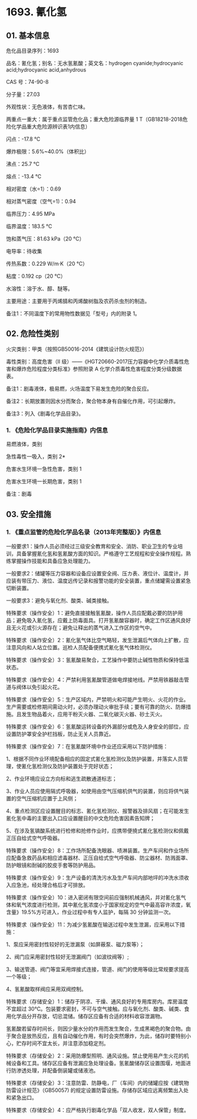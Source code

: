 # 1693. 氰化氢

## 01. 基本信息

危化品目录序列：1693

品名：氰化氢；别名：无水氢氰酸；英文名：hydrogen cyanide;hydrocyanic acid;hydrocyanic acid,anhydrous

CAS 号：74-90-8

分子量：27.03

外观性状：无色液体，有苦杏仁味。

两重点一重大：属于重点监管危化品；重大危险源临界量 1 T（GB18218-2018危险化学品重大危险源辨识表1内信息）

闪点：-17.8 ℃

爆炸极限：5.6%~40.0%（体积比）

沸点：25.7 ℃

熔点：-13.4 ℃

相对密度（水=1）：0.69

相对蒸气密度（空气=1)：0.94

临界压力：4.95 MPa

临界温度：183.5 ℃

饱和蒸气压：81.63 kPa（20 ℃）

电导率：待收集

传热系数：0.229 W/m·K（20 ℃）

粘度：0.192 cp（20 ℃）

水溶性：溶于水、醇、醚等。

主要用途：主要用于丙烯腈和丙烯酸树脂及农药杀虫剂的制造。

备注1：不同温度下的常用物性数据见「型号」内的附录 1。

## 02. 危险性类别

火灾类别：甲类（按照GB50016-2014《建筑设计防火规范》）

毒性类别：高度危害（II  级）——《HGT20660-2017压力容器中化学介质毒性危害和爆炸危险程度分类标准》参照附录 A 化学介质毒性危害程度分类分级数据表。

备注1：剧毒液体，极易燃，火场温度下易发生危险的聚合反应。

备注2：长期放置则因水分而聚合，聚合物本身有自催化作用，可引起爆炸。

备注3：列入《剧毒化学品目录》。

### 1. 《危险化学品目录实施指南》内信息

易燃液体，类别

急性毒性一吸入，类别 2* 

危害水生环境一急性危害，类别 1 

危害水生环境一长期危害，类别 1

备注：剧毒

## 03. 安全措施

### 1. 《重点监管的危险化学品名录（2013年完整版）》内信息

一般要求1：操作人员必须经过三级安全教育和安全、消防、职业卫生的专业培训，具备掌握氰化氢和氢氰酸方面的知识。严格遵守工艺规程和安全操作规程。熟练掌握操作技能和具备应急处理能力。

一般要求2：储罐等压力容器和设备应设置安全阀、压カ表、液位计、温度计，并应装有带压力、液位、温度远传记录和报警功能的安全装置，重点储罐需设置紧急切断装置。

一般要求3：避免与氧化剂、酸类、碱类接触。

特殊要求（操作安全）1：避免直接接触氢氰酸，操作人员应配戴必要的防护用品；避免吸入氰化氢，应戴上防毒面具。打开氢氰酸容器时，确定工作区通风良好且无火花或引火源存在；避免让释出的蒸气进入工作区的空气中。

特殊要求（操作安全）2：氰化氢气体比空气略轻，发生泄漏后气体向上扩散，应注意风向和人站立位置。巡检人员配备便携式氰化氢气体检测仪。

特殊要求（操作安全）3：氢氰酸易聚合，工艺操作中要防止碱性物质和保持低温状态。

特殊要求（操作安全）4：严禁利用氢氰酸管道做电焊接地线。严禁用铁器敲击管道与阀体以免引起火花。

特殊要求（操作安全）5：生产区域内，严禁明火和可能产生明火、火花的作业。生产需要或检修期间需动火时，必须办理动火审批手续；要有可靠的防火、防爆措施。且发生物品着火，应用干粉灭火器、二氧化碳灭火器、砂土灭火。

特殊要求（操作安全）6：氢氰酸运转设备的外漏部分或危及人身安全的部位，应设置防护罩安全护栏挡板，防止无关人员靠近。

特殊要求（操作安全）7：在氢氰酸环境中作业还应采用以下防护措施：

1、根据不同作业环境配备相应的固定式氰化氢检测仪及防护装置，并落实人员管理，使氰化氢检测仪及防护装置处于完好状态；

2、作业环境应设立方向标和逃生疏散通道标志；

3、作业人员应使用隔式呼吸器，如使用由空气压缩机供气的装置，则应将供气装置的空气压缩机应置于上风侧；

4、重点检测区应设置醒目的标志、氰化氢检测仪、报警器及排风扇；在可能发生氰化氢中毒的主要出入口应设置醒目的中文危险危害因素告知牌；

5、在涉及氢镐酸系统进行检修和抢修作业时，应携带便撓式氰化氢检测仪和佩戴正压自给式空气呼吸器。

特殊要求（操作安全）8：工作场所配备洗眼器、啧淋装置。生产车间和作业场所应配备急救药品和相应滤毒器材、正压自给式空气呼吸器、防尘器材、防溅面罩、防护眼镜和耐碱的胶皮手套等防护用品。

特殊要求（操作安全）9：生产设备的清洗污水及生产车间内部地坪的冲洗水须收入应急池，经处理合格后才可排放。

特殊要求（操作安全）10：进入密闭有限空间前应强制机械通风，并对氰化氢气体和氧气浓度进行检测，其中氰化氢浓度小于国家规定的空气中最高容许浓度，氧含量》19.5%方可进入，作业过程中有专人监护，每隔 30 分钟监测一次。

特殊要求（操作安全）11：为减少氢氰酸在输送过程中发生泄漏，应采用以下措施：

1、泵应采用密封性较好的无泄漏泵（如屏蔽泵、磁力泵等）；

2、阀门应采用密封性较好无泄漏阀门（如波纹阀等）;

3、输送管道、阀门等宜采用焊接式连接，管道、阀门的使用等级比常规要求提高一个等级；

4、氢氰酸取样阀应采用双阀控制。

特殊要求（存储安全）1：储存于阴凉、干燥、通风良好的专用库房内。库房温度不宜超过 30℃。包装要求密封，不可与空气接触。应与氧化剂、酸类、碱类、食用化学品分开存放，切忌混储。储存区应备有合适的材料收容泄漏物。

氢氰酸若留存时间长，则因少量水分的作用而发生聚合，生成黑褐色的聚合物。由于聚合是放热反应，且有自动催化作用，有时会突然爆炸，为此，储存时要特别小心，贮存时间不宜太长，并注意添加稳定剂。

特殊要求（存储安全）2：采用防爆型照明、通风设施。禁止使用易产生火花的机械设备和工具。储存区应备有泄漏应急处理设备。氢氰酸储存区设置围堰，地面进行防渗透处理，并配备倒装罐或储液池。

特殊要求（存储安全）3：注意防雷、防静电，厂（车间）内的储罐应按《建筑物防雷设计规范》（GB50057) 的规定设置防雷设施。存储存区域应远离频繁出入处和紧急出口。

特殊要求（存储安全）4：应严格执行剧毒化学品「双人收发，双人保管」制度。

